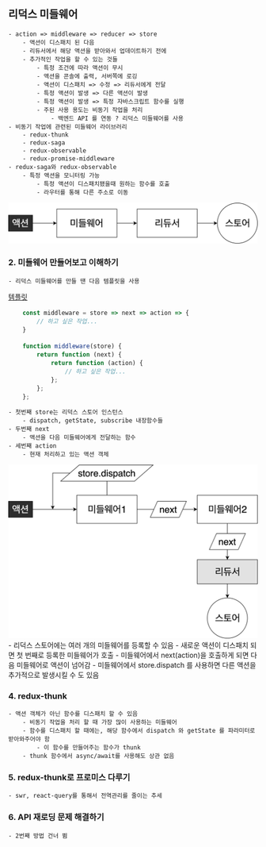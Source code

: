 ## 리덕스 미들웨어
    - action => middleware => reducer => store
        - 액션이 디스패치 된 다음
        - 리듀서에서 해당 액션을 받아와서 업데이트하기 전에
        - 추가적인 작업을 할 수 있는 것들
            - 특정 조건에 따라 액션이 무시
            - 액션을 콘솔에 출력, 서버쪽에 로깅
            - 액션이 디스패치 => 수정 => 리듀서에게 전달
            - 특정 액션이 발생 => 다른 액션이 발생
            - 특정 액션이 발생 => 특정 자바스크립트 함수를 실행
            - 주된 사용 용도는 비동기 작업을 처리
                - 백엔드 API 를 연동 ? 리덕스 미들웨어를 사용
    - 비동기 작업에 관련된 미들웨어 라이브러리
        - redux-thunk
        - redux-saga
        - redux-observable
        - redux-promise-middleware
    - redux-saga와 redux-observable
        - 특정 액션을 모니터링 가능
            - 특정 액션이 디스패치됐을때 원하는 함수를 호출
            - 라우터를 통해 다른 주소로 이동
![middleware](./image/0.png)

### 2. 미들웨어 만들어보고 이해하기
    - 리덕스 미들웨어를 만들 땐 다음 템플릿을 사용
[템플릿](https://redux.js.org/tutorials/fundamentals/part-4-store#middleware)
```javascript
    const middleware = store => next => action => {
        // 하고 싶은 작업...
    }

    function middleware(store) {
        return function (next) {
            return function (action) {
                // 하고 싶은 작업...
            };
        };
    };
```
    - 첫번째 store는 리덕스 스토어 인스턴스
        - dispatch, getState, subscribe 내장함수들
    - 두번째 next
        - 액션을 다음 미들웨어에게 전달하는 함수
    - 세번째 action
        - 현재 처리하고 있는 액션 객체
![middleware](./image/2_1.png)
    - 리덕스 스토어에는 여러 개의 미들웨어를 등록할 수 있음
        - 새로운 액션이 디스패치 되면 첫 번째로 등록한 미들웨어가 호출
            - 미들웨어에서 next(action)을 호출하게 되면 다음 미들웨어로 액션이 넘어감
            - 미들웨어에서 store.dispatch 를 사용하면 다른 액션을 추가적으로 발생시킬 수 도 있음

### 4. redux-thunk
    - 액션 객체가 아닌 함수를 디스패치 할 수 있음
        - 비동기 작업을 처리 할 때 가장 많이 사용하는 미들웨어
        - 함수를 디스패치 할 때에는, 해당 함수에서 dispatch 와 getState 를 파라미터로 받아와주어야 함
            - 이 함수를 만들어주는 함수가 thunk
        - thunk 함수에서 async/await를 사용해도 상관 없음

### 5. redux-thunk로 프로미스 다루기
    - swr, react-query를 통해서 전역관리를 줄이는 추세

### 6. API 재로딩 문제 해결하기
    - 2번째 방법 건너 뜀